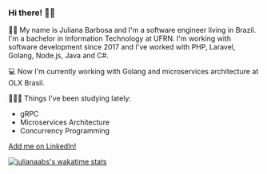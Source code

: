 ### Hi there! 👋🏼

👩‍💻 My name is Juliana Barbosa and I'm a software engineer living in Brazil. I'm a bachelor in Information Technology at UFRN. I'm working with software development since 2017 and I've worked with PHP, Laravel, Golang, Node.js, Java and C#.

💻 Now I'm currently working with Golang and microservices architecture at OLX Brasil.

👩🏼‍💻 Things I've been studying lately: 
- gRPC
- Microservices Architecture
- Concurrency Programming

[Add me on LinkedIn!](https://www.linkedin.com/in/juliana-barbosa-dos-santos-11085514a/)

[![julianaabs's wakatime stats](https://github-readme-stats.vercel.app/api/wakatime?username=julianaabs)](https://github.com/anuraghazra/github-readme-stats)

<!--
**julianaabs/julianaabs** is a ✨ _special_ ✨ repository because its `README.md` (this file) appears on your GitHub profile.

Here are some ideas to get you started:

- 🔭 I’m currently working on ...
- 🌱 I’m currently learning ...
- 👯 I’m looking to collaborate on ...
- 🤔 I’m looking for help with ...
- 💬 Ask me about ...
- 📫 How to reach me: ...
- 😄 Pronouns: ...
- ⚡ Fun fact: ...
-->
